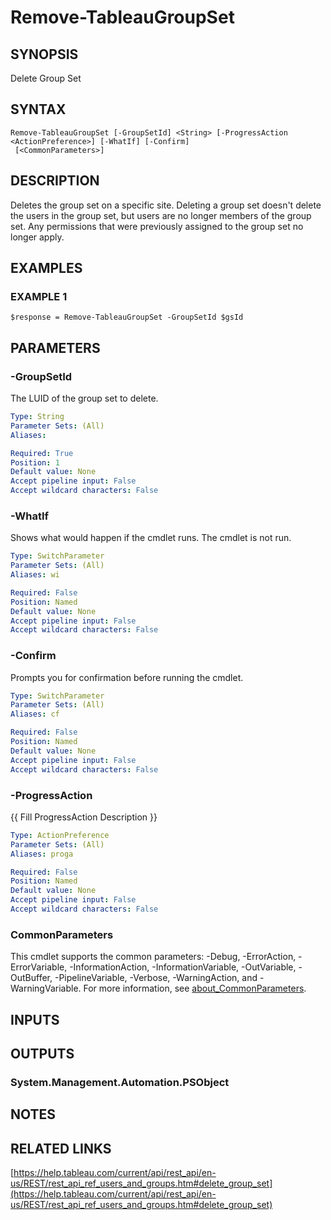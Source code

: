 # Remove-TableauGroupSet

## SYNOPSIS
Delete Group Set

## SYNTAX

```
Remove-TableauGroupSet [-GroupSetId] <String> [-ProgressAction <ActionPreference>] [-WhatIf] [-Confirm]
 [<CommonParameters>]
```

## DESCRIPTION
Deletes the group set on a specific site.
Deleting a group set doesn't delete the users in the group set, but users are no longer members of the group set.
Any permissions that were previously assigned to the group set no longer apply.

## EXAMPLES

### EXAMPLE 1
```
$response = Remove-TableauGroupSet -GroupSetId $gsId
```

## PARAMETERS

### -GroupSetId
The LUID of the group set to delete.

```yaml
Type: String
Parameter Sets: (All)
Aliases:

Required: True
Position: 1
Default value: None
Accept pipeline input: False
Accept wildcard characters: False
```

### -WhatIf
Shows what would happen if the cmdlet runs.
The cmdlet is not run.

```yaml
Type: SwitchParameter
Parameter Sets: (All)
Aliases: wi

Required: False
Position: Named
Default value: None
Accept pipeline input: False
Accept wildcard characters: False
```

### -Confirm
Prompts you for confirmation before running the cmdlet.

```yaml
Type: SwitchParameter
Parameter Sets: (All)
Aliases: cf

Required: False
Position: Named
Default value: None
Accept pipeline input: False
Accept wildcard characters: False
```

### -ProgressAction
{{ Fill ProgressAction Description }}

```yaml
Type: ActionPreference
Parameter Sets: (All)
Aliases: proga

Required: False
Position: Named
Default value: None
Accept pipeline input: False
Accept wildcard characters: False
```

### CommonParameters
This cmdlet supports the common parameters: -Debug, -ErrorAction, -ErrorVariable, -InformationAction, -InformationVariable, -OutVariable, -OutBuffer, -PipelineVariable, -Verbose, -WarningAction, and -WarningVariable. For more information, see [about_CommonParameters](http://go.microsoft.com/fwlink/?LinkID=113216).

## INPUTS

## OUTPUTS

### System.Management.Automation.PSObject
## NOTES

## RELATED LINKS

[https://help.tableau.com/current/api/rest_api/en-us/REST/rest_api_ref_users_and_groups.htm#delete_group_set](https://help.tableau.com/current/api/rest_api/en-us/REST/rest_api_ref_users_and_groups.htm#delete_group_set)

